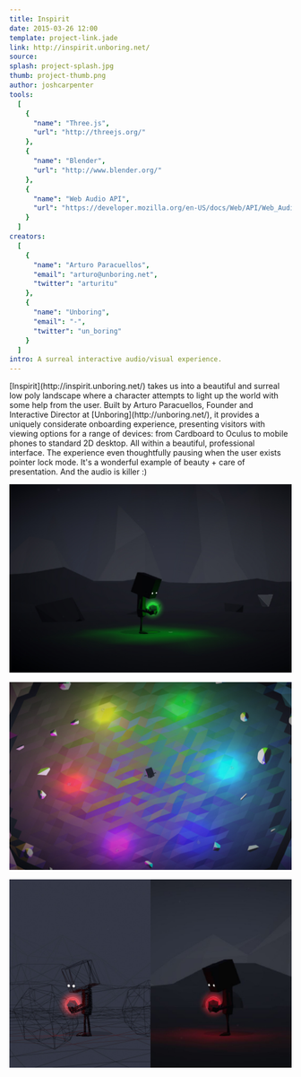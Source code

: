 ```yaml
---
title: Inspirit
date: 2015-03-26 12:00
template: project-link.jade
link: http://inspirit.unboring.net/
source: 
splash: project-splash.jpg
thumb: project-thumb.png
author: joshcarpenter
tools:
  [
    {
      "name": "Three.js",
      "url": "http://threejs.org/"
    },
    {
      "name": "Blender",
      "url": "http://www.blender.org/"
    },
    {
      "name": "Web Audio API",
      "url": "https://developer.mozilla.org/en-US/docs/Web/API/Web_Audio_API"
    }
  ]
creators:
  [
    {
      "name": "Arturo Paracuellos",
      "email": "arturo@unboring.net",
      "twitter": "arturitu"
    },
    {
      "name": "Unboring",
      "email": "-",
      "twitter": "un_boring"
    }
  ]
intro: A surreal interactive audio/visual experience.
---
```


<p class="intro h2">[Inspirit](http://inspirit.unboring.net/) takes us into a beautiful and surreal low poly landscape where a character attempts to light up the world with some help from the user. Built by Arturo Paracuellos, Founder and Interactive Director at [Unboring](http://unboring.net/), it provides a uniquely considerate onboarding experience, presenting visitors with viewing options for a range of devices: from Cardboard to Oculus to mobile phones to standard 2D desktop. All within a beautiful, professional interface. The experience even thoughtfully pausing when the user exists pointer lock mode. It's a wonderful example of beauty + care of presentation. And the audio is killer :)</p>

![Screenshot of Inspirit project](inspirit-1.jpg)

![Screenshot of Inspirit project](inspirit-2.jpg)

![Screenshot of Inspirit project](inspirit-3.jpg)
